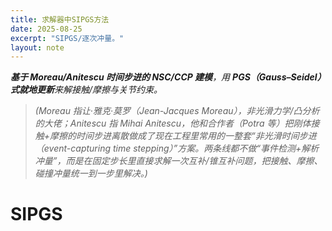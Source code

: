 ```yaml
---
title: 求解器中SIPGS方法
date: 2025-08-25
excerpt: "SIPGS/逐次冲量。"
layout: note
---
```






***基于 Moreau/Anitescu 时间步进的 NSC/CCP 建模**，用 **PGS（Gauss–Seidel）式就地更新**来解接触/摩擦与关节约束。*


>*(Moreau 指让·雅克·莫罗（Jean-Jacques Moreau），非光滑力学/凸分析的大佬；Anitescu 指 Mihai Anitescu，他和合作者（Potra 等）把刚体接触+摩擦的时间步进离散做成了现在工程里常用的一整套“非光滑时间步进（event-capturing time stepping）”方案。两条线都不做“事件检测+解析冲量”，而是在固定步长里直接求解一次互补/锥互补问题，把接触、摩擦、碰撞冲量统一到一步里解决。)*


# SIPGS

